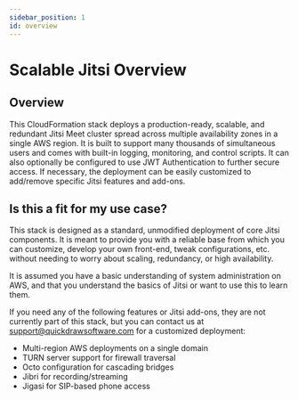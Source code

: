 ```yaml
---
sidebar_position: 1
id: overview
---
```


# Scalable Jitsi Overview

## Overview

This CloudFormation stack deploys a production-ready, scalable, and redundant Jitsi Meet cluster spread across multiple availability zones in a single AWS region. It is built to support many thousands of simultaneous users and comes with built-in logging, monitoring, and control scripts. It can also optionally be configured to use JWT Authentication to further secure access. If necessary, the deployment can be easily customized to add/remove specific Jitsi features and add-ons.

## Is this a fit for my use case?

This stack is designed as a standard, unmodified deployment of core Jitsi components. It is meant to provide you with a reliable base from which you can customize, develop your own front-end, tweak configurations, etc. without needing to worry about scaling, redundancy, or high availability.

It is assumed you have a basic understanding of system administration on AWS, and that you understand the basics of Jitsi or want to use this to learn them.

If you need any of the following features or Jitsi add-ons, they are not currently part of this stack, but you can contact us at [support@quickdrawsoftware.com](mailto:support@quickdrawsoftware.com) for a customized deployment:
* Multi-region AWS deployments on a single domain
* TURN server support for firewall traversal
* Octo configuration for cascading bridges
* Jibri for recording/streaming
* Jigasi for SIP-based phone access
